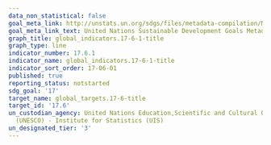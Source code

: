 ```yaml
---
data_non_statistical: false
goal_meta_link: http://unstats.un.org/sdgs/files/metadata-compilation/Metadata-Goal-17.pdf
goal_meta_link_text: United Nations Sustainable Development Goals Metadata (pdf 468kB)
graph_title: global_indicators.17-6-1-title
graph_type: line
indicator_number: 17.6.1
indicator_name: global_indicators.17-6-1-title
indicator_sort_order: 17-06-01
published: true
reporting_status: notstarted
sdg_goal: '17'
target_name: global_targets.17-6-title
target_id: '17.6'
un_custodian_agency: United Nations Education,Scientific and Cultural Organisation
  (UNESCO) - Institute for Statistics (UIS)
un_designated_tier: '3'
---
```

